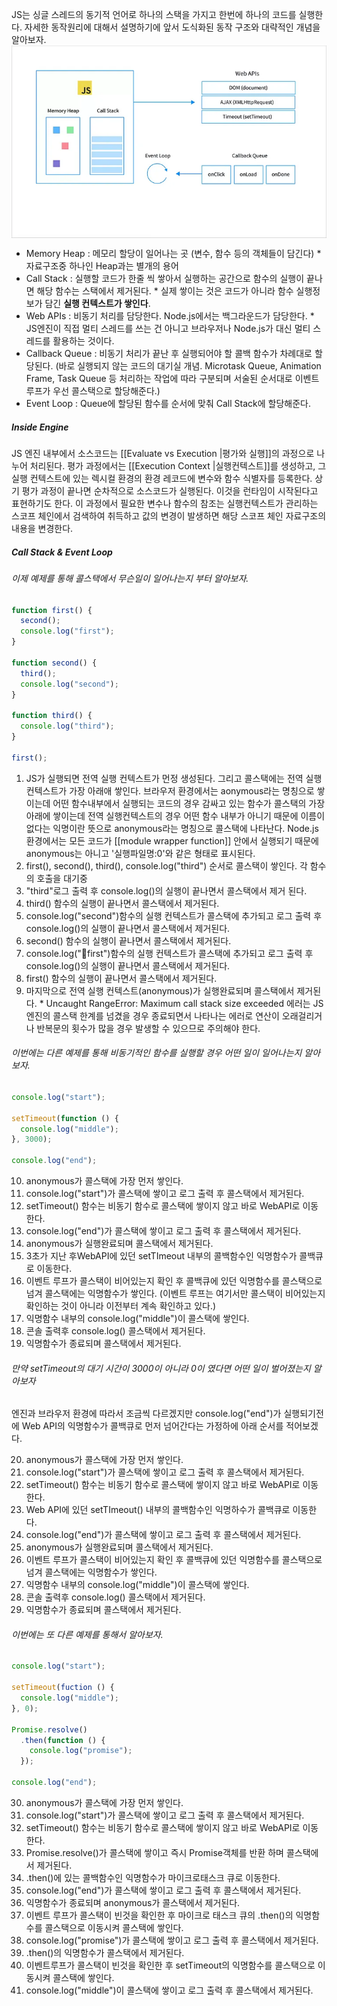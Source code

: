 JS는 싱글 스레드의 동기적 언어로 하나의 스택을 가지고 한번에 하나의 코드를 실행한다. 자세한 동작원리에 대해서 설명하기에 앞서 도식화된 동작 구조와 대략적인 개념을 알아보자.
<img style="display: block;-webkit-user-select: none;margin: auto;background-color: hsl(0, 0%, 90%);transition: background-color 300ms;" src="https://raw.githubusercontent.com/sladhe01/lab/refs/heads/main/images/1_eFvdHDgxCM6C20Zt80I7Jg.webp">
- Memory Heap : 메모리 할당이 일어나는 곳 (변수, 함수 등의 객체들이 담긴다)
  \* 자료구조중 하나인 Heap과는 별개의 용어
- Call Stack : 실행할 코드가 한줄 씩 쌓아서 실행하는 공간으로 함수의 실행이 끝나면 해당 함수는 스택에서 제거된다.
  \* 실제 쌓이는 것은 코드가 아니라 함수 실행정보가 담긴 **실행 컨텍스트가 쌓인다**.
- Web APIs : 비동기 처리를 담당한다. Node.js에서는 백그라운드가 담당한다.
  \* JS엔진이 직접 멀티 스레드를 쓰는 건 아니고 브라우저나 Node.js가 대신 멀티 스레드를 활용하는 것이다.
- Callback Queue : 비동기 처리가 끝난 후 실행되어야 할 콜백 함수가 차례대로 할당된다. (바로 실행되지 않는 코드의 대기실 개념. Microtask Queue, Animation Frame, Task Queue 등 처리하는 작업에 따라 구분되며 서술된 순서대로 이벤트루프가 우선 콜스택으로 할당해준다.)
- Event Loop : Queue에 할당된 함수를 순서에 맞춰 Call Stack에 할당해준다.
##### Inside Engine
JS 엔진 내부에서 소스코드는 [[Evaluate vs Execution |평가와 실행]]의 과정으로 나누어 처리된다.
평가 과정에서는 [[Execution Context |실행컨텍스트]]를 생성하고, 그 실행 컨텍스트에 있는 렉시컬 환경의 환경 레코드에 변수와 함수 식별자를 등록한다.
상기 평가 과정이 끝나면 순차적으로 소스코드가 실행된다. 이것을 런타임이 시작된다고 표현하기도 한다. 이 과정에서 필요한 변수나 함수의 참조는 실행컨텍스트가 관리하는 스코프 체인에서 검색하여 취득하고 값의 변경이 발생하면 해당 스코프 체인 자료구조의 내용을 변경한다.

##### Call Stack & Event Loop
###### 이제 예제를 통해 콜스택에서 무슨일이 일어나는지 부터 알아보자.

```js
function first() {
  second();
  console.log("first");
}

function second() {
  third();
  console.log("second");
}

function third() {
  console.log("third");
}

first();
```

1. JS가 실행되면 전역 실행 컨텍스트가 먼정 생성된다. 그리고 콜스택에는 전역 실행컨텍스트가 가장 아래애 쌓인다.
   브라우저 환경에서는 aonymous라는 명칭으로 쌓이는데 어떤 함수내부에서 실행되는 코드의 경우 감싸고 있는 함수가 콜스택의 가장 아래에 쌓이는데 전역 실행컨텍스트의 경우 어떤 함수 내부가 아니기 때문에 이름이 없다는 익명이란 뜻으로 anonymous라는 명칭으로 콜스택에 나타난다. Node.js환경에서는 모든 코드가 [[module wrapper function]] 안에서 실행되기 때문에 anonymous는 아니고 '실행파일명:0'와 같은 형태로 표시된다.
2. first(), second(), third(), console.log("third") 순서로 콜스택이 쌓인다. 각 함수의 호출을 대기중
3. "third"로그 출력 후 console.log()의 실행이 끝나면서 콜스택에서 제거 된다.
4. third() 함수의 실행이 끝나면서 콜스택에서 제거된다.
5. console.log("second")함수의 실행 컨텍스트가 콜스택에 추가되고 로그 출력 후 console.log()의 실행이 끝나면서 콜스택에서 제거된다.
6. second() 함수의 실행이 끝나면서 콜스택에서 제거된다.
7. console.log("first")함수의 실행 컨텍스트가 콜스택에 추가되고 로그 출력 후 console.log()의 실행이 끝나면서 콜스택에서 제거된다.
8. first() 함수의 실행이 끝나면서 콜스택에서 제거된다.
9. 마지막으로 전역 실행 컨텍스트(anonymous)가 실행완료되며 콜스택에서 제거된다.
\* Uncaught RangeError: Maximum call stack size exceeded 에러는 JS엔진의 콜스택 한계를 넘겼을 경우 종료되면서 나타나는 에러로 연산이 오래걸리거나 반복문의 횟수가 많을 경우 발생할 수 있으므로 주의해야 한다.
###### 이번에는 다른 예제를 통해 비동기적인 함수를 실행할 경우 어떤 일이 일어나는지 알아보자.

```js
console.log("start");

setTimeout(function () {
  console.log("middle");
}, 3000);

console.log("end");
```

10. anonymous가 콜스택에 가장 먼저 쌓인다.
11. console.log("start")가 콜스택에 쌓이고 로그 출력 후 콜스택에서 제거된다.
12. setTimeout() 함수는 비동기 함수로 콜스택에 쌓이지 않고 바로 WebAPI로 이동한다.
13. console.log("end")가 콜스택에 쌓이고 로그 출력 후 콜스택에서 제거된다.
14. anonymous가 실행완료되며 콜스택에서 제거된다.
15. 3초가 지난 후WebAPI에 있던 setTImeout 내부의 콜백함수인 익명함수가 콜백큐로 이동한다.
16. 이벤트 루프가 콜스택이 비어있는지 확인 후 콜백큐에 있던 익명함수를 콜스택으로 넘겨 콜스택에는 익명함수가 쌓인다. (이벤트 루프는 여기서만 콜스택이 비어있는지 확인하는 것이 아니라 이전부터 계속 확인하고 있다.)
17. 익명함수 내부의 console.log("middle")이 콜스택에 쌓인다.
18. 콘솔 출력후 console.log() 콜스택에서 제거된다.
19. 익명함수가 종료되며 콜스택에서 제거된다.

###### 만약 setTimeout의 대기 시간이  3000이 아니라 0이 였다면 어떤 일이 벌어졌는지 알아보자

엔진과 브라우저 환경에 따라서 조금씩 다르겠지만 console.log("end")가 실행되기전에 Web API의 익명함수가 콜백큐로 먼저 넘어간다는 가정하에 아래 순서를 적어보겠다.

20. anonymous가 콜스택에 가장 먼저 쌓인다.
21. console.log("start")가 콜스택에 쌓이고 로그 출력 후 콜스택에서 제거된다.
22. setTimeout() 함수는 비동기 함수로 콜스택에 쌓이지 않고 바로 WebAPI로 이동한다.
23. Web API에 있던 setTImeout() 내부의 콜백함수인 익명하수가 콜백큐로 이동한다.
24. console.log("end")가 콜스택에 쌓이고 로그 출력 후 콜스택에서 제거된다.
25. anonymous가 실행완료되며 콜스택에서 제거된다.
26. 이벤트 루프가 콜스택이 비어있는지 확인 후 콜백큐에 있던 익명함수를 콜스택으로 넘겨 콜스택에는 익명함수가 쌓인다.
27. 익명함수 내부의 console.log("middle")이 콜스택에 쌓인다.
28. 콘솔 출력후 console.log() 콜스택에서 제거된다.
29. 익명함수가 종료되며 콜스택에서 제거된다.

###### 이번에는 또 다른 예제를 통해서 알아보자.

```js
console.log("start");

setTimeout(fuction () {
  console.log("middle");
}, 0);

Promise.resolve()
  .then(function () {
    console.log("promise");
  });

console.log("end");
```

30. anonymous가 콜스택에 가장 먼저 쌓인다.
31. console.log("start")가 콜스택에 쌓이고 로그 출력 후 콜스택에서 제거된다.
32. setTimeout() 함수는 비동기 함수로 콜스택에 쌓이지 않고 바로 WebAPI로 이동한다.
33. Promise.resolve()가 콜스택에 쌓이고 즉시 Promise객체를 반환 하며 콜스택에서 제거된다.
34. .then()에 있는 콜백함수인 익명함수가 마이크로태스크 큐로 이동한다.
35. console.log("end")가 콜스택에 쌓이고 로그 출력 후 콜스택에서 제거된다.
36. 익명함수가 종료되며 anonymous가 콜스택에서 제거된다.
37. 이벤트 루프가 콜스택이 빈것을 확인한 후 마이크로 태스크 큐의 .then()의 익명함수를 콜스택으로 이동시켜 콜스택에 쌓인다.
38. console.log("promise")가 콜스택에 쌓이고 로그 출력 후 콜스택에서 제거된다.
39. .then()의 익명함수가 콜스택에서 제거된다.
40. 이벤트루프가 콜스택이 빈것을 확인한 후 setTimeout의 익명함수를 콜스택으로 이동시켜 콜스택에 쌓인다.
41. console.log("middle")이 콜스택에 쌓이고 로그 출력 후 콜스택에서 제거된다.
